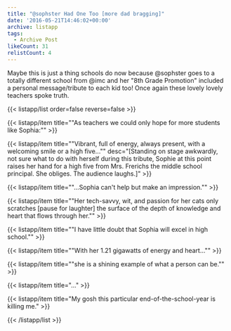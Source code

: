 ```yaml
---
title: "@sophster Had One Too [more dad bragging]"
date: '2016-05-21T14:46:02+00:00'
archive: listapp
tags: 
  - Archive Post
likeCount: 31
relistCount: 4
---
```


Maybe this is just a thing schools do now because @sophster goes to a totally different school from @imc and her "8th Grade Promotion" included a personal message/tribute to each kid too! Once again these lovely lovely teachers spoke truth.

<!--more-->

{{< listapp/list order=false reverse=false >}}

   {{< listapp/item title="\"As teachers we could only hope for more students like Sophia:\"" >}}

   {{< listapp/item title="\"Vibrant, full of energy, always present, with a welcoming smile or a high five...\""
      desc="[Standing on stage awkwardly, not sure what to do with herself during this tribute, Sophie at this point raises her hand for a high five from Mrs. Frerichs the middle school principal. She obliges. The audience laughs.]" >}}

   {{< listapp/item title="\"...Sophia can't help but make an impression.\"" >}}

   {{< listapp/item title="\"Her tech-savvy, wit, and passion for her cats only scratches [pause for laughter] the surface of the depth of knowledge and heart that flows through her.\"" >}}

   {{< listapp/item title="\"I have little doubt that Sophia will excel in high school.\"" >}}

   {{< listapp/item title="\"With her 1.21 gigawatts of energy and heart...\"" >}}

   {{< listapp/item title="\"she is a shining example of what a person can be.\"" >}}

   {{< listapp/item title="..." >}}

   {{< listapp/item title="My gosh this particular end-of-the-school-year is killing me." >}}

{{< /listapp/list >}}
